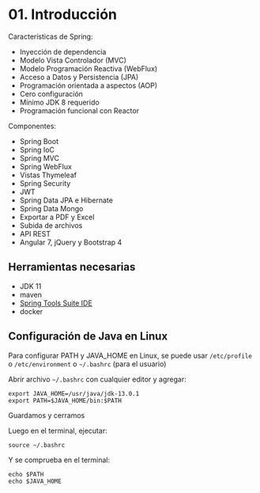 # 01. Introducción

Características de Spring:

- Inyección de dependencia
- Modelo Vista Controlador (MVC)
- Modelo Programación Reactiva (WebFlux)
- Acceso a Datos y Persistencia (JPA)
- Programación orientada a aspectos (AOP)
- Cero configuración
- Mínimo JDK 8 requerido
- Programación funcional con Reactor

Componentes:

- Spring Boot
- Spring IoC
- Spring MVC
- Spring WebFlux
- Vistas Thymeleaf
- Spring Security
- JWT
- Spring Data JPA e Hibernate
- Spring Data Mongo
- Exportar a PDF y Excel
- Subida de archivos
- API REST
- Angular 7, jQuery y Bootstrap 4

## Herramientas necesarias

- JDK 11
- maven
- [Spring Tools Suite IDE](https://spring.io/tools)
- docker

## Configuración de Java en Linux

Para configurar PATH y JAVA_HOME en Linux, se puede usar `/etc/profile` o `/etc/environment` o `~/.bashrc` (para el usuario)

Abrir archivo `~/.bashrc` con cualquier editor y agregar:

```
export JAVA_HOME=/usr/java/jdk-13.0.1
export PATH=$JAVA_HOME/bin:$PATH
```

Guardamos y cerramos

Luego en el terminal, ejecutar:

```
source ~/.bashrc
```

Y se comprueba en el terminal:

```
echo $PATH
echo $JAVA_HOME
```


